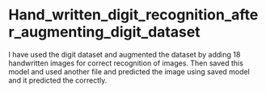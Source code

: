 # Hand_written_digit_recognition_after_augmenting_digit_dataset
I have used the digit dataset and augmented the dataset by adding 18  handwritten images for correct recognition of images. Then saved this model and used another file and predicted the image  using saved model
and it predicted the correctly.
